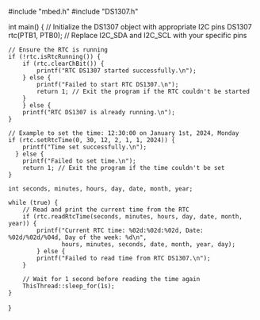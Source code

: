 #include "mbed.h"
#include "DS1307.h"

int main() {
    // Initialize the DS1307 object with appropriate I2C pins
    DS1307 rtc(PTB1, PTB0); // Replace I2C_SDA and I2C_SCL with your specific pins

    // Ensure the RTC is running
    if (!rtc.isRtcRunning()) {
        if (rtc.clearChBit()) {
            printf("RTC DS1307 started successfully.\n");
        } else {
            printf("Failed to start RTC DS1307.\n");
            return 1; // Exit the program if the RTC couldn't be started
        }
        } else {
        printf("RTC DS1307 is already running.\n");
    }

    // Example to set the time: 12:30:00 on January 1st, 2024, Monday
    if (rtc.setRtcTime(0, 30, 12, 2, 1, 1, 2024)) {
        printf("Time set successfully.\n");
      } else {
        printf("Failed to set time.\n");
        return 1; // Exit the program if the time couldn't be set
    }

    int seconds, minutes, hours, day, date, month, year;

    while (true) {
        // Read and print the current time from the RTC
        if (rtc.readRtcTime(seconds, minutes, hours, day, date, month, year)) {
            printf("Current RTC time: %02d:%02d:%02d, Date: %02d/%02d/%04d, Day of the week: %d\n",
                   hours, minutes, seconds, date, month, year, day);
            } else {
            printf("Failed to read time from RTC DS1307.\n");
        }

        // Wait for 1 second before reading the time again
        ThisThread::sleep_for(1s);
    }
}

